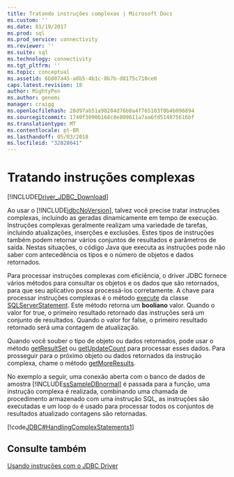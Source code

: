 ```yaml
---
title: Tratando instruções complexas | Microsoft Docs
ms.custom: ''
ms.date: 01/19/2017
ms.prod: sql
ms.prod_service: connectivity
ms.reviewer: ''
ms.suite: sql
ms.technology: connectivity
ms.tgt_pltfrm: ''
ms.topic: conceptual
ms.assetid: 6b807a45-a8b5-4b1c-8b7b-d8175c710ce0
caps.latest.revision: 18
author: MightyPen
ms.author: genemi
manager: craigg
ms.openlocfilehash: 28d97ab51a98204d76b8a4f765103f0b4b096894
ms.sourcegitcommit: 1740f3090b168c0e809611a7aa6fd514075616bf
ms.translationtype: MT
ms.contentlocale: pt-BR
ms.lasthandoff: 05/03/2018
ms.locfileid: "32828641"
---
```

# <a name="handling-complex-statements"></a>Tratando instruções complexas
[!INCLUDE[Driver_JDBC_Download](../../includes/driver_jdbc_download.md)]

  Ao usar o [!INCLUDE[jdbcNoVersion](../../includes/jdbcnoversion_md.md)], talvez você precise tratar instruções complexas, incluindo as geradas dinamicamente em tempo de execução. Instruções complexas geralmente realizam uma variedade de tarefas, incluindo atualizações, inserções e exclusões. Estes tipos de instruções também podem retornar vários conjuntos de resultados e parâmetros de saída. Nestas situações, o código Java que executa as instruções pode não saber com antecedência os tipos e o número de objetos e dados retornados.  
  
 Para processar instruções complexas com eficiência, o driver JDBC fornece vários métodos para consultar os objetos e os dados que são retornados, para que seu aplicativo possa processá-los corretamente. A chave para processar instruções complexas é o método [execute](../../connect/jdbc/reference/execute-method-sqlserverstatement.md) da classe [SQLServerStatement](../../connect/jdbc/reference/sqlserverstatement-class.md). Este método retorna um **booliano** valor. Quando o valor for true, o primeiro resultado retornado das instruções será um conjunto de resultados. Quando o valor for false, o primeiro resultado retornado será uma contagem de atualização.  
  
 Quando você souber o tipo de objeto ou dados retornados, pode usar o método [getResultSet](../../connect/jdbc/reference/getresultset-method-sqlserverstatement.md) ou [getUpdateCount](../../connect/jdbc/reference/getupdatecount-method-sqlserverstatement.md) para processar esses dados. Para prosseguir para o próximo objeto ou dados retornados da instrução complexa, chame o método [getMoreResults](../../connect/jdbc/reference/getmoreresults-method.md).  
  
 No exemplo a seguir, uma conexão aberta com o banco de dados de amostra [!INCLUDE[ssSampleDBnormal](../../includes/sssampledbnormal_md.md)] é passada para a função, uma instrução complexa é realizada, combinando uma chamada de procedimento armazenado com uma instrução SQL, as instruções são executadas e um loop `do` é usado para processar todos os conjuntos de resultados atualizado contagens são retornadas.  
  
 [!code[JDBC#HandlingComplexStatements1](../../connect/jdbc/codesnippet/Java/handling-complex-statements_1.java)]  
  
## <a name="see-also"></a>Consulte também  
 [Usando instruções com o JDBC Driver](../../connect/jdbc/using-statements-with-the-jdbc-driver.md)  
  
  
